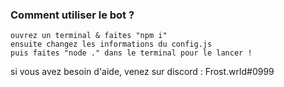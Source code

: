 ### Comment utiliser le bot ?
```
ouvrez un terminal & faites "npm i"
ensuite changez les informations du config.js
puis faites "node ." dans le terminal pour le lancer !
```
si vous avez besoin d'aide, venez sur discord : Frost.wrld#0999